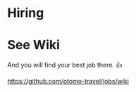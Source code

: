 # Hiring

# See Wiki

And you will find your best job there. :thumbsup:

https://github.com/otomo-travel/jobs/wiki
